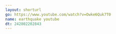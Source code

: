```yaml
---
layout: shorturl
go: https://www.youtube.com/watch?v=Owke6Quk7T0
name: earthquake youtube
dt: 242802202843
---
```

